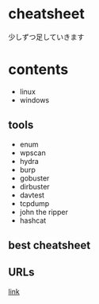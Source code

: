 # cheatsheet 
少しずつ足していきます

# contents
- linux
- windows

## tools
- enum  
- wpscan
- hydra
- burp
- gobuster
- dirbuster
- davtest
- tcpdump
- john the ripper
- hashcat

## best cheatsheet 


## URLs
[link](link.md)
